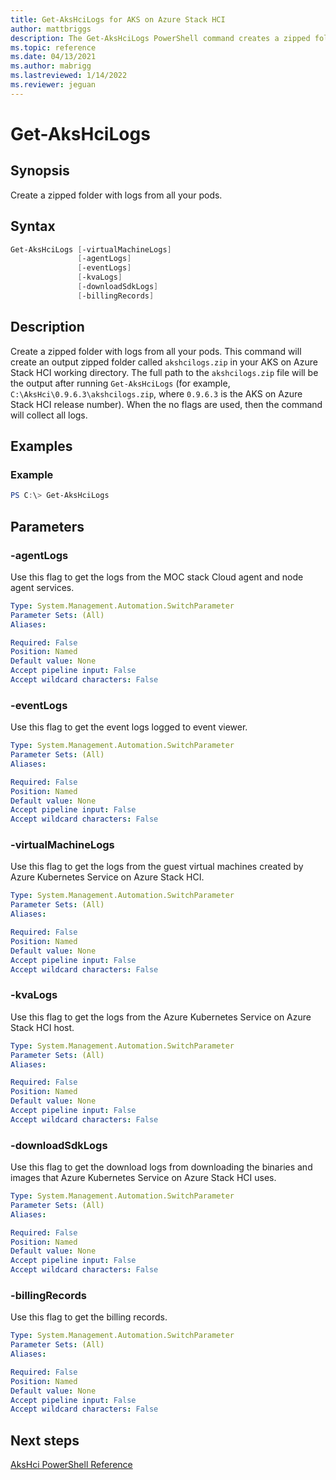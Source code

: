 ```yaml
---
title: Get-AksHciLogs for AKS on Azure Stack HCI
author: mattbriggs
description: The Get-AksHciLogs PowerShell command creates a zipped folder with logs from all your pods.
ms.topic: reference
ms.date: 04/13/2021
ms.author: mabrigg 
ms.lastreviewed: 1/14/2022
ms.reviewer: jeguan
---
```


# Get-AksHciLogs

## Synopsis
Create a zipped folder with logs from all your pods. 

## Syntax

```powershell
Get-AksHciLogs [-virtualMachineLogs]
               [-agentLogs]
               [-eventLogs]
               [-kvaLogs] 
               [-downloadSdkLogs] 
               [-billingRecords] 
```

## Description
Create a zipped folder with logs from all your pods. This command will create an output zipped folder called `akshcilogs.zip` in your AKS on Azure Stack HCI working directory. The full path to the `akshcilogs.zip` file will be the output after running  `Get-AksHciLogs` (for example, `C:\AksHci\0.9.6.3\akshcilogs.zip`, where `0.9.6.3` is the AKS on Azure Stack HCI release number). When the no flags are used, then the command will collect all logs.

## Examples

### Example

```powershell
PS C:\> Get-AksHciLogs
```

## Parameters

### -agentLogs
Use this flag to get the logs from the MOC stack Cloud agent and node agent services.

```yaml
Type: System.Management.Automation.SwitchParameter
Parameter Sets: (All)
Aliases:

Required: False
Position: Named
Default value: None
Accept pipeline input: False
Accept wildcard characters: False
```

### -eventLogs
Use this flag to get the event logs logged to event viewer.

```yaml
Type: System.Management.Automation.SwitchParameter
Parameter Sets: (All)
Aliases:

Required: False
Position: Named
Default value: None
Accept pipeline input: False
Accept wildcard characters: False
```

### -virtualMachineLogs
Use this flag to get the logs from the guest virtual machines created by Azure Kubernetes Service on Azure Stack HCI.

```yaml
Type: System.Management.Automation.SwitchParameter
Parameter Sets: (All)
Aliases:

Required: False
Position: Named
Default value: None
Accept pipeline input: False
Accept wildcard characters: False
```

### -kvaLogs
Use this flag to get the logs from the Azure Kubernetes Service on Azure Stack HCI host.

```yaml
Type: System.Management.Automation.SwitchParameter
Parameter Sets: (All)
Aliases:

Required: False
Position: Named
Default value: None
Accept pipeline input: False
Accept wildcard characters: False
```

### -downloadSdkLogs
Use this flag to get the download logs from downloading the binaries and images that Azure Kubernetes Service on Azure Stack HCI uses.

```yaml
Type: System.Management.Automation.SwitchParameter
Parameter Sets: (All)
Aliases:

Required: False
Position: Named
Default value: None
Accept pipeline input: False
Accept wildcard characters: False
```


### -billingRecords
Use this flag to get the billing records.

```yaml
Type: System.Management.Automation.SwitchParameter
Parameter Sets: (All)
Aliases:

Required: False
Position: Named
Default value: None
Accept pipeline input: False
Accept wildcard characters: False
```

## Next steps

[AksHci PowerShell Reference](index.md)